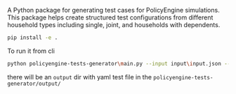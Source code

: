 A Python package for generating test cases for PolicyEngine simulations. This package helps create structured test configurations from different household types including single, joint, and households with dependents.


```bash
pip install -e .
```


To run it from cli
```bash
python policyengine-tests-generator\main.py --input input\input.json --output test.yaml
```

there will be an `output` dir with yaml test file in the `policyengine-tests-generator/output/`